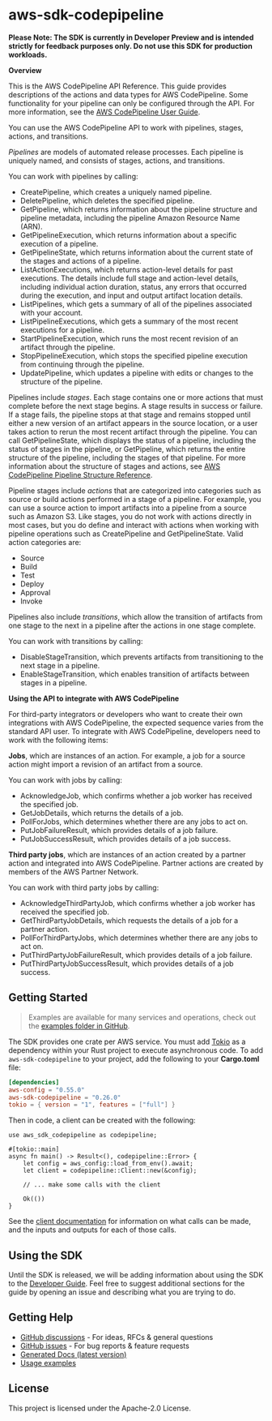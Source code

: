 # aws-sdk-codepipeline

**Please Note: The SDK is currently in Developer Preview and is intended strictly for
feedback purposes only. Do not use this SDK for production workloads.**

__Overview__

This is the AWS CodePipeline API Reference. This guide provides descriptions of the actions and data types for AWS CodePipeline. Some functionality for your pipeline can only be configured through the API. For more information, see the [AWS CodePipeline User Guide](https://docs.aws.amazon.com/codepipeline/latest/userguide/welcome.html).

You can use the AWS CodePipeline API to work with pipelines, stages, actions, and transitions.

_Pipelines_ are models of automated release processes. Each pipeline is uniquely named, and consists of stages, actions, and transitions.

You can work with pipelines by calling:
  - CreatePipeline, which creates a uniquely named pipeline.
  - DeletePipeline, which deletes the specified pipeline.
  - GetPipeline, which returns information about the pipeline structure and pipeline metadata, including the pipeline Amazon Resource Name (ARN).
  - GetPipelineExecution, which returns information about a specific execution of a pipeline.
  - GetPipelineState, which returns information about the current state of the stages and actions of a pipeline.
  - ListActionExecutions, which returns action-level details for past executions. The details include full stage and action-level details, including individual action duration, status, any errors that occurred during the execution, and input and output artifact location details.
  - ListPipelines, which gets a summary of all of the pipelines associated with your account.
  - ListPipelineExecutions, which gets a summary of the most recent executions for a pipeline.
  - StartPipelineExecution, which runs the most recent revision of an artifact through the pipeline.
  - StopPipelineExecution, which stops the specified pipeline execution from continuing through the pipeline.
  - UpdatePipeline, which updates a pipeline with edits or changes to the structure of the pipeline.

Pipelines include _stages_. Each stage contains one or more actions that must complete before the next stage begins. A stage results in success or failure. If a stage fails, the pipeline stops at that stage and remains stopped until either a new version of an artifact appears in the source location, or a user takes action to rerun the most recent artifact through the pipeline. You can call GetPipelineState, which displays the status of a pipeline, including the status of stages in the pipeline, or GetPipeline, which returns the entire structure of the pipeline, including the stages of that pipeline. For more information about the structure of stages and actions, see [AWS CodePipeline Pipeline Structure Reference](https://docs.aws.amazon.com/codepipeline/latest/userguide/pipeline-structure.html).

Pipeline stages include _actions_ that are categorized into categories such as source or build actions performed in a stage of a pipeline. For example, you can use a source action to import artifacts into a pipeline from a source such as Amazon S3. Like stages, you do not work with actions directly in most cases, but you do define and interact with actions when working with pipeline operations such as CreatePipeline and GetPipelineState. Valid action categories are:
  - Source
  - Build
  - Test
  - Deploy
  - Approval
  - Invoke

Pipelines also include _transitions_, which allow the transition of artifacts from one stage to the next in a pipeline after the actions in one stage complete.

You can work with transitions by calling:
  - DisableStageTransition, which prevents artifacts from transitioning to the next stage in a pipeline.
  - EnableStageTransition, which enables transition of artifacts between stages in a pipeline.

__Using the API to integrate with AWS CodePipeline__

For third-party integrators or developers who want to create their own integrations with AWS CodePipeline, the expected sequence varies from the standard API user. To integrate with AWS CodePipeline, developers need to work with the following items:

__Jobs__, which are instances of an action. For example, a job for a source action might import a revision of an artifact from a source.

You can work with jobs by calling:
  - AcknowledgeJob, which confirms whether a job worker has received the specified job.
  - GetJobDetails, which returns the details of a job.
  - PollForJobs, which determines whether there are any jobs to act on.
  - PutJobFailureResult, which provides details of a job failure.
  - PutJobSuccessResult, which provides details of a job success.

__Third party jobs__, which are instances of an action created by a partner action and integrated into AWS CodePipeline. Partner actions are created by members of the AWS Partner Network.

You can work with third party jobs by calling:
  - AcknowledgeThirdPartyJob, which confirms whether a job worker has received the specified job.
  - GetThirdPartyJobDetails, which requests the details of a job for a partner action.
  - PollForThirdPartyJobs, which determines whether there are any jobs to act on.
  - PutThirdPartyJobFailureResult, which provides details of a job failure.
  - PutThirdPartyJobSuccessResult, which provides details of a job success.

## Getting Started

> Examples are available for many services and operations, check out the
> [examples folder in GitHub](https://github.com/awslabs/aws-sdk-rust/tree/main/examples).

The SDK provides one crate per AWS service. You must add [Tokio](https://crates.io/crates/tokio)
as a dependency within your Rust project to execute asynchronous code. To add `aws-sdk-codepipeline` to
your project, add the following to your **Cargo.toml** file:

```toml
[dependencies]
aws-config = "0.55.0"
aws-sdk-codepipeline = "0.26.0"
tokio = { version = "1", features = ["full"] }
```

Then in code, a client can be created with the following:

```rust,no_run
use aws_sdk_codepipeline as codepipeline;

#[tokio::main]
async fn main() -> Result<(), codepipeline::Error> {
    let config = aws_config::load_from_env().await;
    let client = codepipeline::Client::new(&config);

    // ... make some calls with the client

    Ok(())
}
```

See the [client documentation](https://docs.rs/aws-sdk-codepipeline/latest/aws_sdk_codepipeline/client/struct.Client.html)
for information on what calls can be made, and the inputs and outputs for each of those calls.

## Using the SDK

Until the SDK is released, we will be adding information about using the SDK to the
[Developer Guide](https://docs.aws.amazon.com/sdk-for-rust/latest/dg/welcome.html). Feel free to suggest
additional sections for the guide by opening an issue and describing what you are trying to do.

## Getting Help

* [GitHub discussions](https://github.com/awslabs/aws-sdk-rust/discussions) - For ideas, RFCs & general questions
* [GitHub issues](https://github.com/awslabs/aws-sdk-rust/issues/new/choose) - For bug reports & feature requests
* [Generated Docs (latest version)](https://awslabs.github.io/aws-sdk-rust/)
* [Usage examples](https://github.com/awslabs/aws-sdk-rust/tree/main/examples)

## License

This project is licensed under the Apache-2.0 License.

